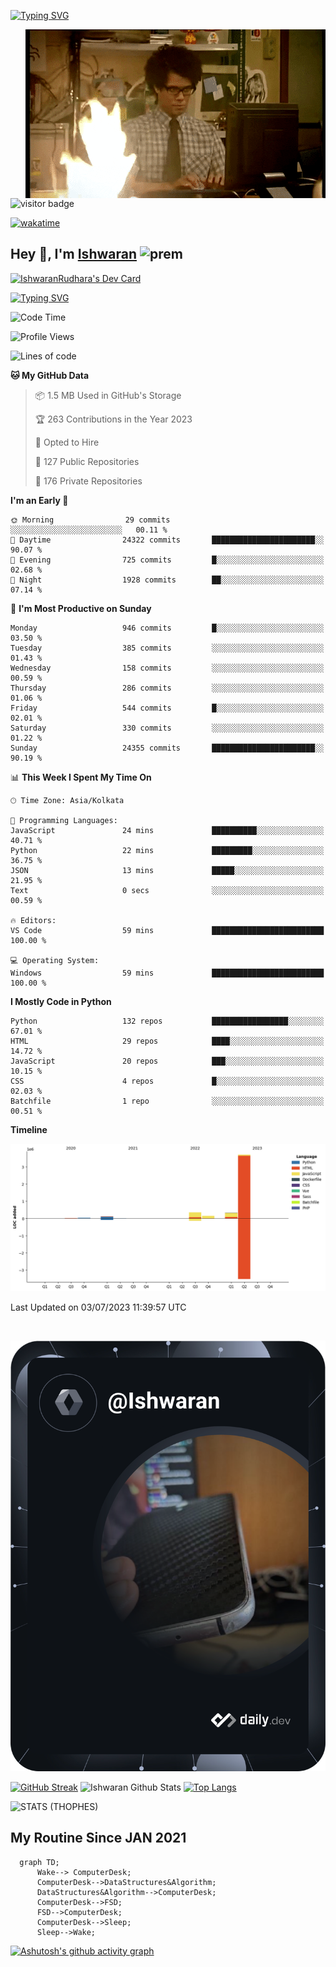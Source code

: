 [![Typing SVG](https://readme-typing-svg.herokuapp.com?font=Fira+Code&duration=1000&pause=2000&color=9400D3&multiline=true&width=1500&height=20&lines=%3D%3D%3D%3D%3D%3D%3D%3D%3D%3D%3D%3D%3D%3D%3D%3D%3D%3D%3D%3D%3D%3D%3D%3D%3D%3D%3D%3D%3D%3D%3D%3D%3D%3D%3D%3D%3D%3D%3D%3D%3D%3D%3D%3D%3D%3D%3D%3D%3D%3D%3D%3D%3D%3D%3D%3D%3D%3D%3D%3D%3D%3D%3D%3D%3D%3D%3D%3D%3D%3D%3D%3D%3D%3D%3D%3D%3D%3D%3D%3D%3D%3D%3D%3D%3D%3D%3D%3D%3D%3D%3D%3D%3D%3D%3D%3D%3D%3D%3D%3D%3D%3D%3D%3D%3D%3D%3D%3D%3D%3D%3D%3D%3D%3D%3D%3D%3D%3D%3D%3D%3D%3D%3D%3D%3D%3D%3D%3D%3D%3D%3D%3D)](https://git.io/typing-svg)


<img align="right" src="/assets/gif/Firepc.gif" />

![visitor badge](https://visitor-badge.glitch.me/badge?page_id=IshwaranRudhara-badge&left_color=red&right_color=green&left_text=Hello%20Visitors)

[![wakatime](https://wakatime.com/badge/user/fc738f08-9e9d-4e8b-a6ea-7f547f91629d.svg)](https://wakatime.com/@fc738f08-9e9d-4e8b-a6ea-7f547f91629d)

<h2>Hey 👋, I'm <a href="https://github.com/IshwaranRudhara">Ishwaran</a> <img width="30" alt="prem" src="https://user-images.githubusercontent.com/47528708/184485159-eb187755-3860-4024-84e0-36e3194f9dac.gif"></h2>
<a href="#"><img src="https://github.com/IshwaranRudhara/IshwaranRudhara/blob/master/devcard.svg" width="400" alt="IshwaranRudhara's Dev Card"/></a>

[![Typing SVG](https://readme-typing-svg.herokuapp.com?font=Fira+Code&duration=1000&pause=2000&color=9400D3&multiline=true&width=1500&height=20&lines=%3D%3D%3D%3D%3D%3D%3D%3D%3D%3D%3D%3D%3D%3D%3D%3D%3D%3D%3D%3D%3D%3D%3D%3D%3D%3D%3D%3D%3D%3D%3D%3D%3D%3D%3D%3D%3D%3D%3D%3D%3D%3D%3D%3D%3D%3D%3D%3D%3D%3D%3D%3D%3D%3D%3D%3D%3D%3D%3D%3D%3D%3D%3D%3D%3D%3D%3D%3D%3D%3D%3D%3D%3D%3D%3D%3D%3D%3D%3D%3D%3D%3D%3D%3D%3D%3D%3D%3D%3D%3D%3D%3D%3D%3D%3D%3D%3D%3D%3D%3D%3D%3D%3D%3D%3D%3D%3D%3D%3D%3D%3D%3D%3D%3D%3D%3D%3D%3D%3D%3D%3D%3D%3D%3D%3D%3D%3D%3D%3D%3D%3D%3D)](https://git.io/typing-svg)




<!--START_SECTION:waka-->
![Code Time](http://img.shields.io/badge/Code%20Time-524%20hrs%2023%20mins-blue)

![Profile Views](http://img.shields.io/badge/Profile%20Views-85-blue)

![Lines of code](https://img.shields.io/badge/From%20Hello%20World%20I%27ve%20Written-4.7%20million%20lines%20of%20code-blue)

**🐱 My GitHub Data** 

> 📦 1.5 MB Used in GitHub's Storage 
 > 
> 🏆 263 Contributions in the Year 2023
 > 
> 💼 Opted to Hire
 > 
> 📜 127 Public Repositories 
 > 
> 🔑 176 Private Repositories 
 > 
**I'm an Early 🐤** 

```text
🌞 Morning                29 commits          ░░░░░░░░░░░░░░░░░░░░░░░░░   00.11 % 
🌆 Daytime                24322 commits       ███████████████████████░░   90.07 % 
🌃 Evening                725 commits         █░░░░░░░░░░░░░░░░░░░░░░░░   02.68 % 
🌙 Night                  1928 commits        ██░░░░░░░░░░░░░░░░░░░░░░░   07.14 % 
```
📅 **I'm Most Productive on Sunday** 

```text
Monday                   946 commits         █░░░░░░░░░░░░░░░░░░░░░░░░   03.50 % 
Tuesday                  385 commits         ░░░░░░░░░░░░░░░░░░░░░░░░░   01.43 % 
Wednesday                158 commits         ░░░░░░░░░░░░░░░░░░░░░░░░░   00.59 % 
Thursday                 286 commits         ░░░░░░░░░░░░░░░░░░░░░░░░░   01.06 % 
Friday                   544 commits         █░░░░░░░░░░░░░░░░░░░░░░░░   02.01 % 
Saturday                 330 commits         ░░░░░░░░░░░░░░░░░░░░░░░░░   01.22 % 
Sunday                   24355 commits       ███████████████████████░░   90.19 % 
```


📊 **This Week I Spent My Time On** 

```text
🕑︎ Time Zone: Asia/Kolkata

💬 Programming Languages: 
JavaScript               24 mins             ██████████░░░░░░░░░░░░░░░   40.71 % 
Python                   22 mins             █████████░░░░░░░░░░░░░░░░   36.75 % 
JSON                     13 mins             █████░░░░░░░░░░░░░░░░░░░░   21.95 % 
Text                     0 secs              ░░░░░░░░░░░░░░░░░░░░░░░░░   00.59 % 

🔥 Editors: 
VS Code                  59 mins             █████████████████████████   100.00 % 

💻 Operating System: 
Windows                  59 mins             █████████████████████████   100.00 % 
```

**I Mostly Code in Python** 

```text
Python                   132 repos           █████████████████░░░░░░░░   67.01 % 
HTML                     29 repos            ████░░░░░░░░░░░░░░░░░░░░░   14.72 % 
JavaScript               20 repos            ███░░░░░░░░░░░░░░░░░░░░░░   10.15 % 
CSS                      4 repos             █░░░░░░░░░░░░░░░░░░░░░░░░   02.03 % 
Batchfile                1 repo              ░░░░░░░░░░░░░░░░░░░░░░░░░   00.51 % 
```



**Timeline**

![Lines of Code chart](https://raw.githubusercontent.com/IshwaranRudhara/IshwaranRudhara/main/assets/bar_graph.png)


 Last Updated on 03/07/2023 11:39:57 UTC
<!--END_SECTION:waka-->

```javascript



```
![DevDaily](https://github.com/IshwaranRudhara/DailyDev/blob/main/devcard.svg)


[![GitHub Streak](https://streak-stats.demolab.com?user=IshwaranRudhara&theme=dark&border_radius=4.7&date_format=M%20j%5B%2C%20Y%5D&background=000000&border=000000)](https://git.io/streak-stats)
![Ishwaran Github Stats](https://github-readme-stats.vercel.app/api?username=IshwaranRudhara&&show_icons=true&theme=radical)
[![Top Langs](https://github-readme-stats.vercel.app/api/top-langs/?username=IshwaranRudhara&layout=compact)](https://github.com/anuraghazra/github-readme-stats)

![STATS (THOPHES)](https://github-profile-trophy.vercel.app/?username=IshwaranRudhara&theme=gruvbox&margin-w=10&margin-h=15&column=8)




<H2>My Routine Since JAN 2021</H2>

```mermaid
  graph TD;
      Wake--> ComputerDesk;
      ComputerDesk-->DataStructures&Algorithm;
      DataStructures&Algorithm-->ComputerDesk;
      ComputerDesk-->FSD;
      FSD-->ComputerDesk;
      ComputerDesk-->Sleep;
      Sleep-->Wake;
```
<!-- [![Amogh's github activity graph](https://activity-graph.herokuapp.com/graph?username=IshwaranRudhara&bg_color=000000&color=3620f7&line=5a0c99&point=1adbce&area=true&hide_border=true)](https://github.com/ashutosh00710/github-readme-activity-graph) -->

[![Ashutosh's github activity graph](https://github-readme-activity-graph.vercel.app/graph?username=IshwaranRudhara&bg_color=000000&color=3620f7&line=5a0c99&point=1adbce&area=true&hide_border=true)](https://github.com/ashutosh00710/github-readme-activity-graph)


<!--
**IshwaranRudhara/IshwaranRudhara** is a ✨ _special_ ✨ repository because its `README.md` (this file) appears on your GitHub profile.

Here are some ideas to get you started:

- 🔭 I’m currently working on ...
- 🌱 I’m currently learning ...
- 👯 I’m looking to collaborate on ...
- 🤔 I’m looking for help with ...
- 💬 Ask me about ...
- 📫 How to reach me: ...
- 😄 Pronouns: ...
- ⚡ Fun fact: ...
-->
